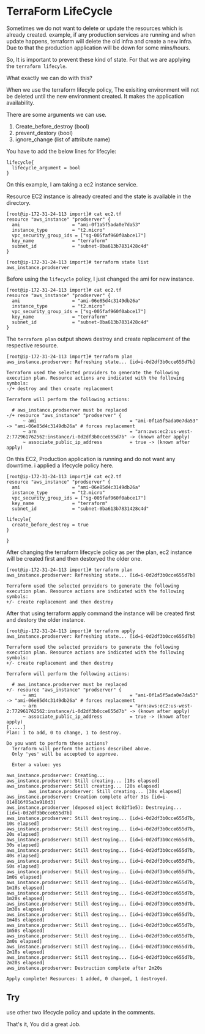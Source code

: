# TerraForm LifeCycle

Sometimes we do not want to delete or update the resources which is already created. example, if any production services are running and when update happens,  terraform will delete the old infra and create a new infra. Due to that the production application will be down for some mins/hours.

So, It is important to prevent these kind of state. For that we are applying the ```terraform lifecyle```.

What exactly we can do with this?

When we use the terraform lifecyle policy, The exisiting environment will not be deleted until the new environment created.
It makes the application availability.

There are some arguments we can use.
1) Create_before_destroy (bool)
2) prevent_destory  (bool)
3) ignore_change (list of attribute name)

You have to add the below lines for lifecyle:

```
lifecycle{
  lifecycle_argument = bool
}
```

On this example, I am taking a ec2 instance service.

Resource EC2 instance is already created and the state is available in the directory.

```
[root@ip-172-31-24-113 import]# cat ec2.tf
resource "aws_instance" "prodserver" {
  ami                   = "ami-0f1a5f5ada0e7da53"
  instance_type         = "t2.micro"
  vpc_security_group_ids = ["sg-005faf960f0abce17"]
  key_name              = "terraform"
  subnet_id             = "subnet-0ba613b7831428c4d"
}
```

```
[root@ip-172-31-24-113 import]# terraform state list
aws_instance.prodserver
```

Before using the ```lifecycle``` policy, I just changed the ami for new instance.

```
[root@ip-172-31-24-113 import]# cat ec2.tf
resource "aws_instance" "prodserver" {
  ami                   = "ami-06e85d4c3149db26a"
  instance_type         = "t2.micro"
  vpc_security_group_ids = ["sg-005faf960f0abce17"]
  key_name              = "terraform"
  subnet_id             = "subnet-0ba613b7831428c4d"
}
```

The ```terraform plan``` output shows destroy and create replacement of the respective resource.

```
[root@ip-172-31-24-113 import]# terraform plan
aws_instance.prodserver: Refreshing state... [id=i-0d2df3b0cce655d7b]

Terraform used the selected providers to generate the following execution plan. Resource actions are indicated with the following
symbols:
-/+ destroy and then create replacement

Terraform will perform the following actions:

  # aws_instance.prodserver must be replaced
-/+ resource "aws_instance" "prodserver" {
      ~ ami                                  = "ami-0f1a5f5ada0e7da53" -> "ami-06e85d4c3149db26a" # forces replacement
      ~ arn                                  = "arn:aws:ec2:us-west-2:772961762562:instance/i-0d2df3b0cce655d7b" -> (known after apply)
      ~ associate_public_ip_address          = true -> (known after apply)
```

On this EC2, Production application is running and do not want any downtime. i applied a lifecycle policy here.

```
[root@ip-172-31-24-113 import]# cat ec2.tf
resource "aws_instance" "prodserver" {
  ami                   = "ami-06e85d4c3149db26a"
  instance_type         = "t2.micro"
  vpc_security_group_ids = ["sg-005faf960f0abce17"]
  key_name              = "terraform"
  subnet_id             = "subnet-0ba613b7831428c4d"

lifecyle{
  create_before_destroy = true
}

}
```

After changing the terraform lifecycle policy as per the plan, ec2 instance will be created first and then destoryed the older one.

```
[root@ip-172-31-24-113 import]# terraform plan
aws_instance.prodserver: Refreshing state... [id=i-0d2df3b0cce655d7b]

Terraform used the selected providers to generate the following execution plan. Resource actions are indicated with the following
symbols:
+/- create replacement and then destroy
```


After that using terraform apply command the instance will be created first and destory the older instance.

```
[root@ip-172-31-24-113 import]# terraform apply
aws_instance.prodserver: Refreshing state... [id=i-0d2df3b0cce655d7b]

Terraform used the selected providers to generate the following execution plan. Resource actions are indicated with the following
symbols:
+/- create replacement and then destroy

Terraform will perform the following actions:

  # aws_instance.prodserver must be replaced
+/- resource "aws_instance" "prodserver" {
      ~ ami                                  = "ami-0f1a5f5ada0e7da53" -> "ami-06e85d4c3149db26a" # forces replacement
      ~ arn                                  = "arn:aws:ec2:us-west-2:772961762562:instance/i-0d2df3b0cce655d7b" -> (known after apply)
      ~ associate_public_ip_address          = true -> (known after apply)
[.....]
Plan: 1 to add, 0 to change, 1 to destroy.

Do you want to perform these actions?
  Terraform will perform the actions described above.
  Only 'yes' will be accepted to approve.

  Enter a value: yes

aws_instance.prodserver: Creating...
aws_instance.prodserver: Still creating... [10s elapsed]
aws_instance.prodserver: Still creating... [20s elapsed]
        aws_instance.prodserver: Still creating... [30s elapsed]
aws_instance.prodserver: Creation complete after 31s [id=i-014016f05a3a910d3]
aws_instance.prodserver (deposed object 8c02f1e5): Destroying... [id=i-0d2df3b0cce655d7b]
aws_instance.prodserver: Still destroying... [id=i-0d2df3b0cce655d7b, 10s elapsed]
aws_instance.prodserver: Still destroying... [id=i-0d2df3b0cce655d7b, 20s elapsed]
aws_instance.prodserver: Still destroying... [id=i-0d2df3b0cce655d7b, 30s elapsed]
aws_instance.prodserver: Still destroying... [id=i-0d2df3b0cce655d7b, 40s elapsed]
aws_instance.prodserver: Still destroying... [id=i-0d2df3b0cce655d7b, 50s elapsed]
aws_instance.prodserver: Still destroying... [id=i-0d2df3b0cce655d7b, 1m0s elapsed]
aws_instance.prodserver: Still destroying... [id=i-0d2df3b0cce655d7b, 1m10s elapsed]
aws_instance.prodserver: Still destroying... [id=i-0d2df3b0cce655d7b, 1m20s elapsed]
aws_instance.prodserver: Still destroying... [id=i-0d2df3b0cce655d7b, 1m30s elapsed]
aws_instance.prodserver: Still destroying... [id=i-0d2df3b0cce655d7b, 1m40s elapsed]
aws_instance.prodserver: Still destroying... [id=i-0d2df3b0cce655d7b, 1m50s elapsed]
aws_instance.prodserver: Still destroying... [id=i-0d2df3b0cce655d7b, 2m0s elapsed]
aws_instance.prodserver: Still destroying... [id=i-0d2df3b0cce655d7b, 2m10s elapsed]
aws_instance.prodserver: Still destroying... [id=i-0d2df3b0cce655d7b, 2m20s elapsed]
aws_instance.prodserver: Destruction complete after 2m20s

Apply complete! Resources: 1 added, 0 changed, 1 destroyed.
```

## Try
use other two lifecycle policy and update in the comments.

That's it, You did a great Job.
